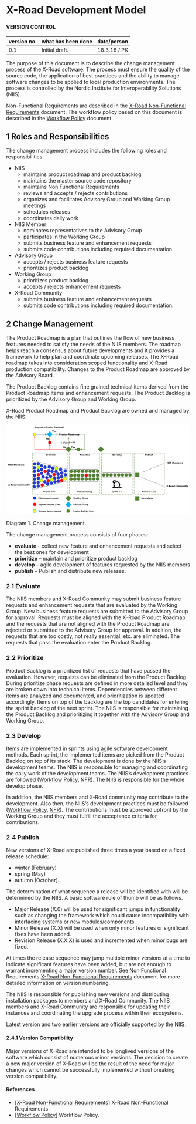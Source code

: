 # X-Road Development Model

#### VERSION CONTROL
| version no.	 | what has been done	| date/person
| ---- | ---- | ---- |
| 0.1	| Initial draft.	| 18.3.18 / PK

The purpose of this document is to describe the change management process of the X-Road software. The process
must ensure the quality of the source code, the application of best practices and the ability to manage software
changes to be applied to local production environments. The process is controlled by the Nordic Institute for Interoperability Solutions (NIIS).

Non-Functional Requirements are described in the [X-Road Non-Functional Requirements](NFR.md) document. The workflow policy based on this document is described in the [Workflow Policy](WORKFLOW.md) document.

## 1 Roles and Responsibilities

The change management process includes the following roles and responsibilities:

* NIIS
  * maintains product roadmap and product backlog
  * maintains the master source code repository
  * maintains Non Functional Requirements
  * reviews and accepts / rejects contributions
  * organizes and facilitates Advisory Group and Working Group meetings
  * schedules releases
  * coordinates daily work
* NIIS Member
  * nominates representatives to the Advisory Group
  * participates in the Working Group
  * submits business feature and enhancement requests
  * submits code contributions including required documentation
* Advisory Group  
  * accepts / rejects business feature requests
  * prioritizes product backlog
* Working Group
  * prioritizes product backlog
  * accepts / rejects enhancement requests
* X-Road Community
  * submits business feature and enhancement requests
  * submits code contributions including required documentation.

## 2 Change Management

The Product Roadmap is a plan that outlines the flow of new business features
needed to satisfy the needs of the NIIS members. The roadmap helps reach a
consensus about future developments and it provides a framework to help plan
and coordinate upcoming releases. The X-Road roadmap takes into consideration
scoped functionality and X-Road production compatibility. Changes to the Product
Roadmap are approved by the Advisory Board.

The Product Backlog contains fine grained technical items derived from the
Product Roadmap items and enhancement requests. The Product Backlog is prioritized
by the Advisory Group and Working Group.

X-Road Product Roadmap and Product Backlog are owned and managed by the NIIS.

![](IMG/xroad_change_management.png)

Diagram 1. Change management.

The change management process consists of four phases:

* **evaluate** - collect new feature and enhancement requests and select the best ones for development
* **prioritize** – maintain and prioritize product backlog
* **develop** – agile development of features requested by the NIIS members
* **publish** – Publish and distribute new releases.

### 2.1 Evaluate

The NIIS members and X-Road Community may submit business feature requests and
enhancement requests that are evaluated by the Working Group. New business feature
requests are submitted to the Advisory Group for approval. Requests must be
aligned with the X-Road Product Roadmap and the requests that are not aligned
with the Product Roadmap are rejected or submitted to the Advisory Group for
approval. In addition, the requests that are too costly, not really essential,
etc. are eliminated. The requests that pass the evaluation enter the Product
Backlog.

### 2.2 Prioritize

Product Backlog is a prioritized list of requests that have passed the evaluation.
However, requests can be eliminated from the Product Backlog. During prioritize
phase requests are defined in more detailed level and they are broken down into
technical items. Dependencies between different items are analyzed and documented,
and prioritization is updated accordingly. Items on top of the backlog are the
top candidates for entering the sprint backlog of the next sprint. The NIIS is
responsible for maintaining the Product Backlog and prioritizing it together
with the Advisory Group and Working Group.

### 2.3 Develop

Items are implemented in sprints using agile software development methods. Each
sprint, the implemented items are picked from the Product Backlog on top of its
stack. The development is done by the NIIS’s development teams. The NIIS is
responsible for managing and coordinating the daily work of the development teams.
The NIIS’s development practices are followed ([Workflow Policy]((WORKFLOW.md)),
[NFR](NFR.md)). The NIIS is responsible for the whole develop phase.

In addition, the NIIS members and X-Road community may contribute to the
development. Also then, the NIIS’s development practices must be followed
([Workflow Policy](WORKFLOW.md), [NFR](NFR.md)). The contributions must be
approved upfront by the Working Group and they must fulfill the acceptance
criteria for contributions.

### 2.4 Publish

New versions of X-Road are published three times a year based on a fixed
release schedule:

* winter (February)
* spring (May)
* autumn (October).

The determination of what sequence a release will be identified with will be
determined by the NIIS. A basic software rule of thumb will be as follows.

*	Major Release (X.0) will be used for significant jumps in functionality such
as changing the framework which could cause incompatibility with interfacing
systems or new modules/components.
*	Minor Release (X.X) will be used when only minor features or significant
fixes have been added.
*	Revision Release (X.X.X) is used and incremented when minor bugs are fixed.

At times the release sequence may jump multiple minor versions at a time to
indicate significant features have been added, but are not enough to warrant
incrementing a major version number. See Non Functional Requirements
[X-Road Non-Functional Requirements](NFR.md) document for more detailed
information on version numbering.

The NIIS is responsible for publishing new versions and distributing installation
packages to members and X-Road Community. The NIIS members and X-Road Community
are responsible for updating their instances and coordinating the upgrade
process within their ecosystems.

Latest version and two earlier versions are officially supported by the NIIS.

#### 2.4.1 Version Compatibility

Major versions of X-Road are intended to be longlived versions of the software
which consist of numerous minor versions. The decision to create a new major
version of X-Road will be the result of the need for major changes which cannot
be successfully implemented without breaking version compatibility.

#### References
- [[X-Road Non-Functional Requirements](NFR.md)] X-Road Non-Functional Requirements.
- [[Workflow Policy](https://github.com/e-gov/Open-Workflow/blob/master/WORKFLOW.md)] Workflow Policy.
